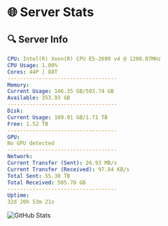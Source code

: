 # 🌐 Server Stats
## 🔍 Server Info
```yaml
CPU: Intel(R) Xeon(R) CPU E5-2699 v4 @ 1200.07MHz
CPU Usage: 1.00%
Cores: 44P | 88T
-----------------------------------
Memory:
Current Usage: 146.35 GB/503.74 GB
Available: 353.93 GB
-----------------------------------
Disk:
Current Usage: 109.91 GB/1.71 TB
Free: 1.52 TB
-----------------------------------
GPU:
No GPU detected
-----------------------------------
Network:
Current Transfer (Sent): 26.93 MB/s
Current Transfer (Received): 97.84 KB/s
Total Sent: 55.38 TB
Total Received: 505.70 GB
-----------------------------------
Uptime:
32d 20h 53m 21s
```
![GitHub Stats](https://img.shields.io/badge/Updated-2025-04-09_18:16:10-blue)